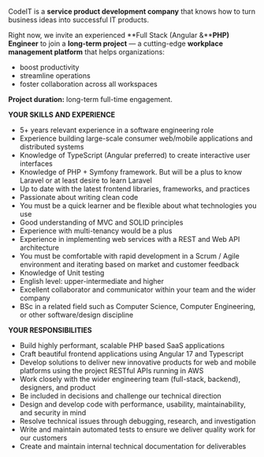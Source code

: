 CodeIT is a **service product development company** that knows how to turn
business ideas into successful IT products.

Right now, we invite an experienced **Full Stack (Angular &****PHP) Engineer**
to join a **long-term project** — a cutting-edge **workplace management
platform** that helps organizations:

  * boost productivity
  * streamline operations
  * foster collaboration across all workspaces

**Project duration:** long-term full-time engagement.

**YOUR SKILLS AND EXPERIENCE**

  * 5+ years relevant experience in a software engineering role
  * Experience building large-scale consumer web/mobile applications and distributed systems
  * Knowledge of TypeScript (Angular preferred) to create interactive user interfaces
  * Knowledge of PHP + Symfony framework. But will be a plus to know Laravel or at least desire to learn Laravel
  * Up to date with the latest frontend libraries, frameworks, and practices
  * Passionate about writing clean code
  * You must be a quick learner and be flexible about what technologies you use
  * Good understanding of MVC and SOLID principles
  * Experience with multi-tenancy would be a plus
  * Experience in implementing web services with a REST and Web API architecture
  * You must be comfortable with rapid development in a Scrum / Agile environment and iterating based on market and customer feedback
  * Knowledge of Unit testing
  * English level: upper-intermediate and higher
  * Excellent collaborator and communicator within your team and the wider company
  * BSc in a related field such as Computer Science, Computer Engineering, or other software/design discipline

**YOUR RESPONSIBILITIES**

  * Build highly performant, scalable PHP based SaaS applications
  * Craft beautiful frontend applications using Angular 17 and Typescript
  * Develop solutions to deliver new innovative products for web and mobile platforms using the project RESTful APIs running in AWS
  * Work closely with the wider engineering team (full-stack, backend), designers, and product
  * Be included in decisions and challenge our technical direction
  * Design and develop code with performance, usability, maintainability, and security in mind
  * Resolve technical issues through debugging, research, and investigation
  * Write and maintain automated tests to ensure we deliver quality work for our customers
  * Create and maintain internal technical documentation for deliverables